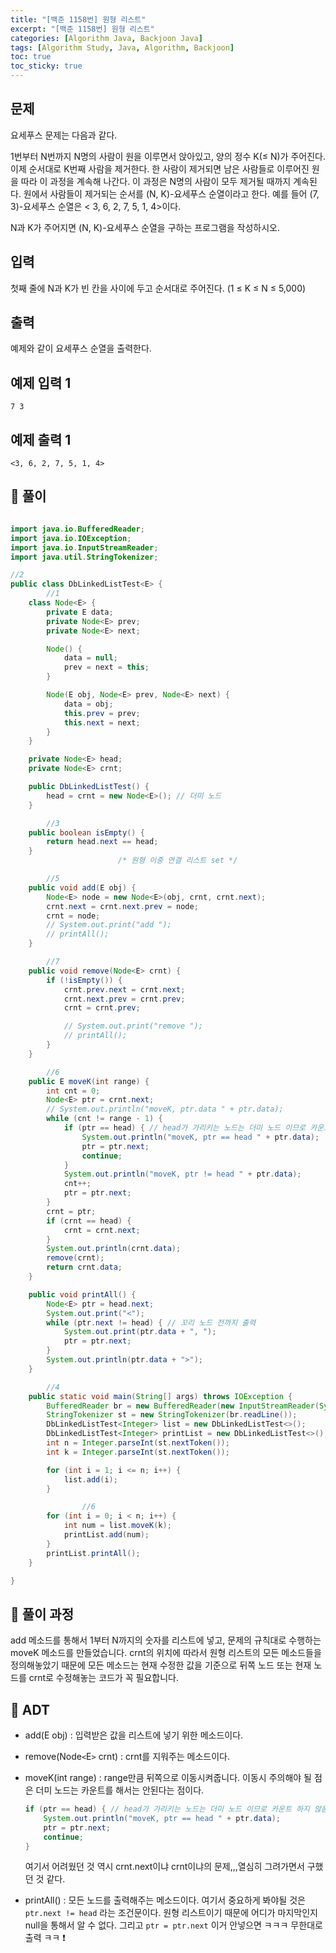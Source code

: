 ```yaml
---
title: "[백준 1158번] 원형 리스트"
excerpt: "[백준 1158번] 원형 리스트"
categories: [Algorithm Java, Backjoon Java]
tags: [Algorithm Study, Java, Algorithm, Backjoon]
toc: true
toc_sticky: true
---
```


## 문제

요세푸스 문제는 다음과 같다.

1번부터 N번까지 N명의 사람이 원을 이루면서 앉아있고, 양의 정수 K(≤ N)가 주어진다. 이제 순서대로 K번째 사람을 제거한다. 한 사람이 제거되면 남은 사람들로 이루어진 원을 따라 이 과정을 계속해 나간다. 이 과정은 N명의 사람이 모두 제거될 때까지 계속된다. 원에서 사람들이 제거되는 순서를 (N, K)-요세푸스 순열이라고 한다. 예를 들어 (7, 3)-요세푸스 순열은 < 3, 6, 2, 7, 5, 1, 4>이다.

N과 K가 주어지면 (N, K)-요세푸스 순열을 구하는 프로그램을 작성하시오.

## 입력

첫째 줄에 N과 K가 빈 칸을 사이에 두고 순서대로 주어진다. (1 ≤ K ≤ N ≤ 5,000)

## 출력

예제와 같이 요세푸스 순열을 출력한다.

## 예제 입력 1

```
7 3

```

## 예제 출력 1

```
<3, 6, 2, 7, 5, 1, 4>
```

## 📌 풀이

```java

import java.io.BufferedReader;
import java.io.IOException;
import java.io.InputStreamReader;
import java.util.StringTokenizer;

//2
public class DbLinkedListTest<E> {
		//1
    class Node<E> {
        private E data;
        private Node<E> prev;
        private Node<E> next;

        Node() {
            data = null;
            prev = next = this;
        }

        Node(E obj, Node<E> prev, Node<E> next) {
            data = obj;
            this.prev = prev;
            this.next = next;
        }
    }

    private Node<E> head;
    private Node<E> crnt;

    public DbLinkedListTest() {
        head = crnt = new Node<E>(); // 더미 노드
    }

		//3
    public boolean isEmpty() {
        return head.next == head;
    }
                        /* 원형 이중 연결 리스트 set */

		//5
    public void add(E obj) {
        Node<E> node = new Node<E>(obj, crnt, crnt.next);
        crnt.next = crnt.next.prev = node;
        crnt = node;
        // System.out.print("add ");
        // printAll();
    }

		//7
    public void remove(Node<E> crnt) {
        if (!isEmpty()) {
            crnt.prev.next = crnt.next;
            crnt.next.prev = crnt.prev;
            crnt = crnt.prev;

            // System.out.print("remove ");
            // printAll();
        }
    }

		//6
    public E moveK(int range) {
        int cnt = 0;
        Node<E> ptr = crnt.next;
        // System.out.println("moveK, ptr.data " + ptr.data);
        while (cnt != range - 1) {
            if (ptr == head) { // head가 가리키는 노드는 더미 노드 이므로 카운트 하지 않음
                System.out.println("moveK, ptr == head " + ptr.data);
                ptr = ptr.next;
                continue;
            }
            System.out.println("moveK, ptr != head " + ptr.data);
            cnt++;
            ptr = ptr.next;
        }
        crnt = ptr;
        if (crnt == head) {
            crnt = crnt.next;
        }
        System.out.println(crnt.data);
        remove(crnt);
        return crnt.data;
    }

    public void printAll() {
        Node<E> ptr = head.next;
        System.out.print("<");
        while (ptr.next != head) { // 꼬리 노드 전까지 출력
            System.out.print(ptr.data + ", ");
            ptr = ptr.next;
        }
        System.out.println(ptr.data + ">");
    }

		//4
    public static void main(String[] args) throws IOException {
        BufferedReader br = new BufferedReader(new InputStreamReader(System.in));
        StringTokenizer st = new StringTokenizer(br.readLine());
        DbLinkedListTest<Integer> list = new DbLinkedListTest<>();
        DbLinkedListTest<Integer> printList = new DbLinkedListTest<>();
        int n = Integer.parseInt(st.nextToken());
        int k = Integer.parseInt(st.nextToken());

        for (int i = 1; i <= n; i++) {
            list.add(i);
        }

				//6
        for (int i = 0; i < n; i++) {
            int num = list.moveK(k);
            printList.add(num);
        }
        printList.printAll();
    }

}
```

## 📌 풀이 과정

add 메소드를 통해서 1부터 N까지의 숫자를 리스트에 넣고, 문제의 규칙대로 수행하는 moveK 메소드를 만들었습니다. crnt의 위치에 따라서 원형 리스트의 모든 메소드들을 정의해놓았기 때문에 모든 메소드는 현재 수정한 값을 기준으로 뒤쪽 노드 또는 현재 노드를 crnt로 수정해놓는 코드가 꼭 필요합니다.

## 📌 ADT

- add(E obj) : 입력받은 값을 리스트에 넣기 위한 메소드이다.
- remove(Node`<`E`>` crnt) : crnt를 지워주는 메소드이다.
- moveK(int range) : range만큼 뒤쪽으로 이동시켜줍니다. 이동시 주의해야 될 점은 더미 노드는 카운트를 해서는 안된다는 점이다.

  ```java
  if (ptr == head) { // head가 가리키는 노드는 더미 노드 이므로 카운트 하지 않음
      System.out.println("moveK, ptr == head " + ptr.data);
      ptr = ptr.next;
      continue;
  }
  ```

  여기서 어려웠던 것 역시 crnt.next이냐 crnt이냐의 문제,,,열심히 그려가면서 구했던 것 같다.

- printAll() : 모든 노드를 출력해주는 메소드이다. 여기서 중요하게 봐야될 것은 `ptr.next != head` 라는 조건문이다. 원형 리스트이기 때문에 어디가 마지막인지 null을 통해서 알 수 없다. 그리고 `ptr = ptr.next` 이거 안넣으면 ㅋㅋㅋ 무한대로 출력 ㅋㅋ ❗

